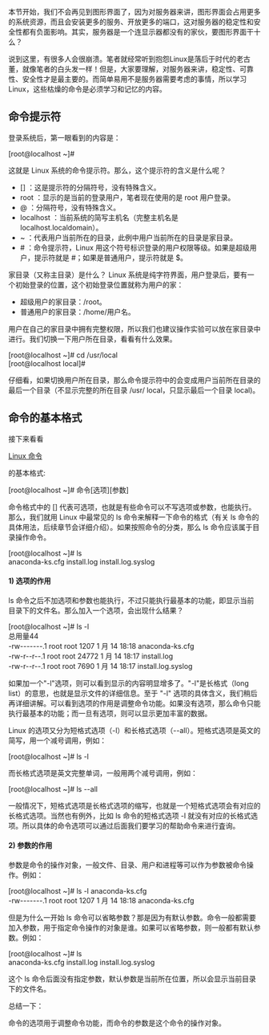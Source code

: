 本节开始，我们不会再见到图形界面了，因为对服务器来讲，图形界面会占用更多的系统资源，而且会安装更多的服务、开放更多的端口，这对服务器的稳定性和安全性都有负面影响。其实，服务器是一个连显示器都没有的家伙，要图形界面干十么？

  


  


说到这里，有很多人会很崩溃。笔者就经常听到抱怨Linux是落后于时代的老古董，就像笔者的白头发一样！但是，大家要理解，对服务器来讲，稳定性、可靠性、安全性才是最主要的。而简单易用不是服务器需要考虑的事情，所以学习 Linux，这些枯燥的命令是必须学习和记忆的内容。

  


## 命令提示符

登录系统后，第一眼看到的内容是：

  


\[root@localhost ~\]\#

这就是 Linux 系统的命令提示符。那么，这个提示符的含义是什么呢？

  


* \[\]
  ：这是提示符的分隔符号，没有特殊含义。
* root
  ：显示的是当前的登录用户，笔者现在使用的是 root 用户登录。
* @
  ：分隔符号，没有特殊含义。
* localhost
  ：当前系统的简写主机名（完整主机名是 localhost.localdomain）。
* ~
  ：代表用户当前所在的目录，此例中用户当前所在的目录是家目录。
* \#
  ：命令提示符，Linux 用这个符号标识登录的用户权限等级。如果是超级用户，提示符就是 \#；如果是普通用户，提示符就是 $。

  


家目录（又称主目录）是什么？ Linux 系统是纯字符界面，用户登录后，要有一个初始登录的位置，这个初始登录位置就称为用户的家：

* 超级用户的家目录：/root。
* 普通用户的家目录：/home/用户名。

  


用户在自己的家目录中拥有完整权限，所以我们也建议操作实验可以放在家目录中进行。我们切换一下用户所在目录，看看有什么效果。

\[root@localhost ~\]\# cd /usr/local  
\[root@localhost local\]\#

仔细看，如果切换用户所在目录，那么命令提示符中的会变成用户当前所在目录的最后一个目录（不显示完整的所在目录 /usr/ local，只显示最后一个目录 local\)。

  


## 命令的基本格式

接下来看看

[Linux 命令](http://c.biancheng.net/linux/)

的基本格式:

  


\[root@localhost ~\]\# 命令\[选项\]\[参数\]

命令格式中的 \[\] 代表可选项，也就是有些命令可以不写选项或参数，也能执行。那么，我们就用 Linux 中最常见的 ls 命令来解释一下命令的格式（有关 ls 命令的具体用法，后续章节会详细介绍）。如果按照命令的分类，那么 ls 命令应该属于目录操作命令。

  


\[root@localhost ~\]\# ls  
anaconda-ks.cfg install.log install.log.syslog

#### 1\) 选项的作用

ls 命令之后不加选项和参数也能执行，不过只能执行最基本的功能，即显示当前目录下的文件名。那么加入一个选项，会出现什么结果？

  


\[root@localhost ~\]\# Is -l  
总用量44  
-rw-------.1 root root 1207 1 月 14 18:18 anaconda-ks.cfg  
-rw-r--r--.1 root root 24772 1 月 14 18:17 install.log  
-rw-r--r--.1 root root 7690 1 月 14 18:17 install.log.syslog

如果加一个"-l"选项，则可以看到显示的内容明显增多了。"-l"是长格式（long list）的意思，也就是显示文件的详细信息。至于 "-l" 选项的具体含义，我们稍后再详细讲解。可以看到选项的作用是调整命令功能。如果没有选项，那么命令只能执行最基本的功能；而一旦有选项，则可以显示更加丰富的数据。

  


  


Linux 的选项又分为短格式选项（-l）和长格式选项（--all）。短格式选项是英文的简写，用一个减号调用，例如：

  


\[root@localhost ~\]\# ls -l

而长格式选项是英文完整单词，一般用两个减号调用，例如：

\[root@localhost ~\]\# ls --all

一般情况下，短格式选项是长格式选项的缩写，也就是一个短格式选项会有对应的长格式选项。当然也有例外，比如 ls 命令的短格式选项 -l 就没有对应的长格式选项。所以具体的命令选项可以通过后面我们要学习的帮助命令来进行査询。

  


#### 2\) 参数的作用

参数是命令的操作对象，一般文件、目录、用户和进程等可以作为参数被命令操作。例如：

  


\[root@localhost ~\]\# ls -l anaconda-ks.cfg  
-rw-------.1 root root 1207 1 月 14 18:18 anaconda-ks.cfg

但是为什么一开始 ls 命令可以省略参数？那是因为有默认参数。命令一般都需要加入参数，用于指定命令操作的对象是谁。如果可以省略参数，则一般都有默认参数。例如：

  


\[root@localhost ~\]\# ls  
anaconda-ks.cfg install.log install.log.syslog

这个 ls 命令后面没有指定参数，默认参数是当前所在位置，所以会显示当前目录下的文件名。

  


  


总结一下：

命令的选项用于调整命令功能，而命令的参数是这个命令的操作对象。

